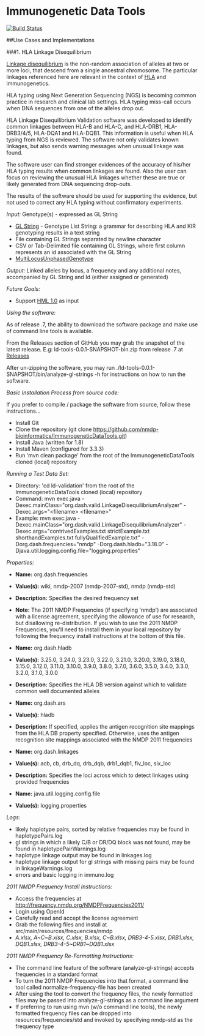 Immunogenetic Data Tools
=======================
[![Build Status](https://api.travis-ci.org/nmdp-bioinformatics/ImmunogeneticDataTools.svg?branch=master)](https://travis-ci.org/nmdp-bioinformatics/ImmunogeneticDataTools)

##Use Cases and Implementations

###1. HLA Linkage Disequilibrium

[Linkage disequilibrium](http://en.wikipedia.org/wiki/Linkage_disequilibrium) is the non-random association of alleles at two or more loci, that descend from a single ancestral chromosome.  The particular linkages referenced here are relevant in the context of [HLA](http://en.wikipedia.org/wiki/Human_leukocyte_antigen) and immunogenetics.

HLA typing using Next Generation Sequencing (NGS) is becoming common practice in research and clinical lab settings. HLA typing miss-call occurs when DNA sequences from one of the alleles drop out. 

HLA Linkage Disequilibrium Validation software was developed to identify common linkages between HLA-B and HLA-C, and HLA-DRB1, HLA-DRB3/4/5, HLA-DQA1 and HLA-DQB1. This information is useful when HLA typing from NGS is reviewed. The software not only validates known linkages, but also sends warning messages when unusual linkage was found. 

The software user can find stronger evidences of the accuracy of his/her HLA typing results when common linkages are found. Also the user can focus on reviewing the unusual HLA linkages whether these are true or likely generated from DNA sequencing drop-outs. 

The results of the software should be used for supporting the evidence, but not used to correct any HLA typing without confirmatory experiments.

*Input:*  Genotype(s) - expressed as GL String

* [GL String](http://www.ncbi.nlm.nih.gov/pmc/articles/PMC3715123/) - Genotype List String: a grammar for describing HLA and KIR genotyping results in a text string
* File containing GL Strings separated by newline character
* CSV or Tab-Delimited file containing GL Strings, where first column represents an id associated with the GL String
* [MultiLocusUnphasedGenotype](http://gl.immunogenomics.org/gl-ontology-content/MultilocusUnphasedGenotype.html)
 
*Output:*  Linked alleles by locus, a frequency and any additional notes, accompanied by GL String and Id (either assigned or generated)

*Future Goals:*

 * Support [HML 1.0](https://bioinformatics.bethematchclinical.org/HLA-Resources/HML/) as input
 
*Using the software:*

As of release .7, the ability to download the software package and make use of command line tools is available.

From the Releases section of GitHub you may grab the snapshot of the latest release.  E.g:  ld-tools-0.0.1-SNAPSHOT-bin.zip from release .7 at [Releases](https://github.com/nmdp-bioinformatics/ImmunogeneticDataTools/releases)

After un-zipping the software, you may run ./ld-tools-0.0.1-SNAPSHOT/bin/analyze-gl-strings -h for instructions on how to run the software.

*Basic Installation Process from source code:*

If you prefer to compile / package the software from source, follow these instructions...

* Install Git
* Clone the repository (git clone https://github.com/nmdp-bioinformatics/ImmunogeneticDataTools.git)
* Install Java (written for 1.8)
* Install Maven (configured for 3.3.3)
* Run ‘mvn clean package’ from the root of the ImmunogeneticDataTools cloned (local) repository

*Running a Test Data Set:*

* Directory:  'cd ld-validation' from the root of the ImmunogeneticDataTools cloned (local) repository
* Command:  mvn exec:java -Dexec.mainClass="org.dash.valid.LinkageDisequilibriumAnalyzer" -Dexec.args="&lt;filename> &lt;filename>"
* Example:  mvn exec:java -Dexec.mainClass="org.dash.valid.LinkageDisequilibriumAnalyzer" -Dexec.args="contrivedExamples.txt strictExample.txt shorthandExamples.txt fullyQualifiedExample.txt" -Dorg.dash.frequencies="nmdp" -Dorg.dash.hladb="3.18.0" -Djava.util.logging.config.file="logging.properties"

*Properties:*

+ **Name:**  org.dash.frequencies
+ **Value(s):**  wiki, nmdp-2007 (nmdp-2007-std), nmdp (nmdp-std)
+ **Description:**  Specifies the desired frequency set
+ **Note:**  The 2011 NMDP Frequencies (if specifying 'nmdp') are associated with a license agreement, specifying the allowance of use for research, but disallowing re-distribution.  If you wish to use the 2011 NMDP Frequencies, you'll need to install them in your local repository by following the frequency install instructions at the bottom of this file.

+ **Name:**  org.dash.hladb
+ **Value(s):**  3.25.0, 3.24.0, 3.23.0, 3.22.0, 3.21.0, 3.20.0, 3.19.0, 3.18.0, 3.15.0, 3.12.0, 3.11.0, 3.10.0, 3.9.0, 3.8.0, 3.7.0, 3.6.0, 3.5.0, 3.4.0, 3.3.0, 3.2.0, 3.1.0, 3.0.0
+ **Description:**  Specifies the HLA DB version against which to validate common well documented alleles

+ **Name:**  org.dash.ars
+ **Value(s):**  hladb
+ **Description:**  If specified, applies the antigen recognition site mappings from the HLA DB property specified.  Otherwise, uses the antigen recognition site mappings associated with the NMDP 2011 frequencies

+ **Name:**  org.dash.linkages
+ **Value(s):**  acb, cb, drb_dq, drb_dqb, drb1_dqb1, fiv_loc, six_loc
+ **Description:**  Specifies the loci across which to detect linkages using provided frequencies

+ **Name:**  java.util.logging.config.file
+ **Value(s):**  logging.properties

*Logs:*

* likely haplotype pairs, sorted by relative frequencies may be found in haplotypePairs.log
* gl strings in which a likely C/B or DR/DQ block was not found, may be found in haplotypePairWarnings.log
* haplotype linkage output may be found in linkages.log
* haplotype linkage output for gl strings with missing pairs may be found in linkageWarnings.log
* errors and basic logging in immuno.log


*2011 NMDP Frequency Install Instructions:*
 
+ Access the frequencies at http://frequency.nmdp.org/NMDPFrequencies2011/
+ Login using OpenId
+ Carefully read and accept the license agreement
+ Grab the following files and install at src/main/resources/frequencies/nmdp
+ *A.xlsx, A\~C\~B.xlsx, C.xlsx, B.xlsx, C\~B.xlsx, DRB3-4-5.xlsx, DRB1.xlsx, DQB1.xlsx, DRB3-4-5\~DRB1\~DQB1.xlsx*

*2011 NMDP Frequency Re-Formatting Instructions:*

+ The command line feature of the software (analyze-gl-strings) accepts frequencies in a standard format
+ To turn the 2011 NMDP Frequencies into that format, a command line tool called normalize-frequency-file has been created
+ After using the tool to convert the frequency files, the newly formatted files may be passed into analyze-gl-strings as a command line argument
+ If preferring to run using mvn (w/o command line tools), the newly formatted frequency files can be dropped into resources/frequencies/std and invoked by specifying nmdp-std as the frequency type

 
